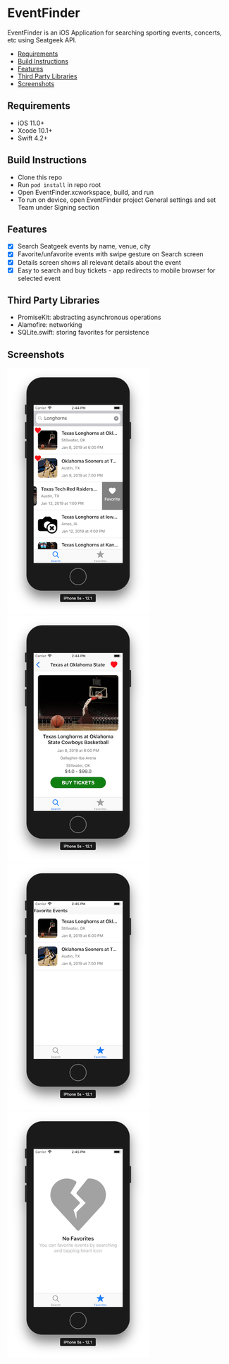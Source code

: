 # EventFinder
EventFinder is an iOS Application for searching sporting events, concerts, etc using Seatgeek API.

- [Requirements](#requirements)
- [Build Instructions](#build-instructions)
- [Features](#features)
- [Third Party Libraries](#third-party-libraries)
- [Screenshots](#screenshots)

## Requirements
- iOS 11.0+
- Xcode 10.1+
- Swift 4.2+

## Build Instructions
- Clone this repo
- Run `pod install` in repo root
- Open EventFinder.xcworkspace, build, and run
- To run on device, open EventFinder project General settings and set Team under Signing section

## Features
- [x] Search Seatgeek events by name, venue, city
- [x] Favorite/unfavorite events with swipe gesture on Search screen
- [x] Details screen shows all relevant details about the event
- [x] Easy to search and buy tickets - app redirects to mobile browser for selected event

## Third Party Libraries
- PromiseKit: abstracting asynchronous operations
- Alamofire: networking
- SQLite.swift: storing favorites for persistence

## Screenshots
![Search](https://raw.githubusercontent.com/maksimorlovich/EventFinder/master/search.png)
![Details](https://raw.githubusercontent.com/maksimorlovich/EventFinder/master/details.png)
![Favorites](https://raw.githubusercontent.com/maksimorlovich/EventFinder/master/favorites.png)
![No Favorites](https://raw.githubusercontent.com/maksimorlovich/EventFinder/master/nofavorites.png)
